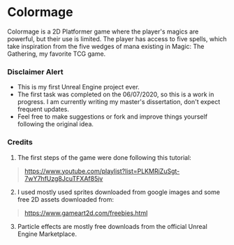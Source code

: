 # Colormage

Colormage is a 2D Platformer game where the player's magics are powerful, but their use is limited. 
The player has access to five spells, which take inspiration from the five wedges of mana existing in Magic: The Gathering, my favorite TCG game.


### Disclaimer Alert

* This is my first Unreal Engine project ever.
* The first task was completed on the 06/07/2020, so this is a work in progress. I am currently writing my master's dissertation, don't expect frequent updates.
* Feel free to make suggestions or fork and improve things yourself following the original idea.


### Credits

1. The first steps of the game were done following this tutorial:
> https://www.youtube.com/playlist?list=PLKMRiZuSgt-7wY7hfUzg8JcuTFXAf85jv

2. I used mostly used sprites downloaded from google images and some free 2D assets downloaded from:
> https://www.gameart2d.com/freebies.html

3. Particle effects are mostly free downloads from the official Unreal Engine Marketplace.
